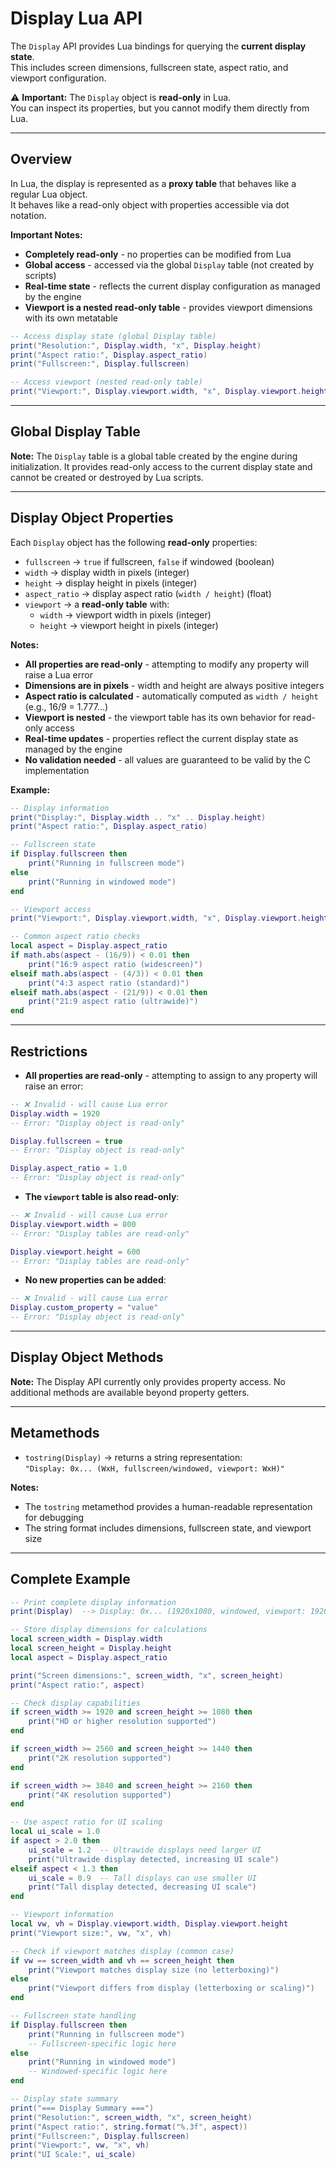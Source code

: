 # Display Lua API

The `Display` API provides Lua bindings for querying the **current display state**.  
This includes screen dimensions, fullscreen state, aspect ratio, and viewport configuration.  

⚠️ **Important:** The `Display` object is **read-only** in Lua.  
You can inspect its properties, but you cannot modify them directly from Lua.

---

## Overview

In Lua, the display is represented as a **proxy table** that behaves like a regular Lua object.  
It behaves like a read-only object with properties accessible via dot notation.

**Important Notes:**
- **Completely read-only** - no properties can be modified from Lua
- **Global access** - accessed via the global `Display` table (not created by scripts)
- **Real-time state** - reflects the current display configuration as managed by the engine
- **Viewport is a nested read-only table** - provides viewport dimensions with its own metatable

```lua
-- Access display state (global Display table)
print("Resolution:", Display.width, "x", Display.height)
print("Aspect ratio:", Display.aspect_ratio)
print("Fullscreen:", Display.fullscreen)

-- Access viewport (nested read-only table)
print("Viewport:", Display.viewport.width, "x", Display.viewport.height)
```

---

## Global Display Table

**Note:** The `Display` table is a global table created by the engine during initialization. It provides read-only access to the current display state and cannot be created or destroyed by Lua scripts.

---

## Display Object Properties

Each `Display` object has the following **read-only** properties:

- `fullscreen` → `true` if fullscreen, `false` if windowed (boolean)  
- `width` → display width in pixels (integer)  
- `height` → display height in pixels (integer)  
- `aspect_ratio` → display aspect ratio (`width / height`) (float)  
- `viewport` → a **read-only table** with:  
  - `width` → viewport width in pixels (integer)  
  - `height` → viewport height in pixels (integer)  

**Notes:**
- **All properties are read-only** - attempting to modify any property will raise a Lua error
- **Dimensions are in pixels** - width and height are always positive integers
- **Aspect ratio is calculated** - automatically computed as `width / height` (e.g., 16/9 = 1.777...)
- **Viewport is nested** - the viewport table has its own behavior for read-only access
- **Real-time updates** - properties reflect the current display state as managed by the engine
- **No validation needed** - all values are guaranteed to be valid by the C implementation

**Example:**
```lua
-- Display information
print("Display:", Display.width .. "x" .. Display.height)
print("Aspect ratio:", Display.aspect_ratio)

-- Fullscreen state
if Display.fullscreen then
    print("Running in fullscreen mode")
else
    print("Running in windowed mode")
end

-- Viewport access
print("Viewport:", Display.viewport.width, "x", Display.viewport.height)

-- Common aspect ratio checks
local aspect = Display.aspect_ratio
if math.abs(aspect - (16/9)) < 0.01 then
    print("16:9 aspect ratio (widescreen)")
elseif math.abs(aspect - (4/3)) < 0.01 then
    print("4:3 aspect ratio (standard)")
elseif math.abs(aspect - (21/9)) < 0.01 then
    print("21:9 aspect ratio (ultrawide)")
end
```

---

## Restrictions

- **All properties are read-only** - attempting to assign to any property will raise an error:

```lua
-- ❌ Invalid - will cause Lua error
Display.width = 1920
-- Error: "Display object is read-only"

Display.fullscreen = true
-- Error: "Display object is read-only"

Display.aspect_ratio = 1.0
-- Error: "Display object is read-only"
```

- **The `viewport` table is also read-only**:

```lua
-- ❌ Invalid - will cause Lua error
Display.viewport.width = 800
-- Error: "Display tables are read-only"

Display.viewport.height = 600
-- Error: "Display tables are read-only"
```

- **No new properties can be added**:

```lua
-- ❌ Invalid - will cause Lua error
Display.custom_property = "value"
-- Error: "Display object is read-only"
```

---

## Display Object Methods

**Note:** The Display API currently only provides property access. No additional methods are available beyond property getters.

---

## Metamethods

- `tostring(Display)` → returns a string representation:  
  `"Display: 0x... (WxH, fullscreen/windowed, viewport: WxH)"`  

**Notes:**
- The `tostring` metamethod provides a human-readable representation for debugging
- The string format includes dimensions, fullscreen state, and viewport size

---

## Complete Example

```lua
-- Print complete display information
print(Display)  --> Display: 0x... (1920x1080, windowed, viewport: 1920x1080)

-- Store display dimensions for calculations
local screen_width = Display.width
local screen_height = Display.height
local aspect = Display.aspect_ratio

print("Screen dimensions:", screen_width, "x", screen_height)
print("Aspect ratio:", aspect)

-- Check display capabilities
if screen_width >= 1920 and screen_height >= 1080 then
    print("HD or higher resolution supported")
end

if screen_width >= 2560 and screen_height >= 1440 then
    print("2K resolution supported")
end

if screen_width >= 3840 and screen_height >= 2160 then
    print("4K resolution supported")
end

-- Use aspect ratio for UI scaling
local ui_scale = 1.0
if aspect > 2.0 then
    ui_scale = 1.2  -- Ultrawide displays need larger UI
    print("Ultrawide display detected, increasing UI scale")
elseif aspect < 1.3 then
    ui_scale = 0.9  -- Tall displays can use smaller UI
    print("Tall display detected, decreasing UI scale")
end

-- Viewport information
local vw, vh = Display.viewport.width, Display.viewport.height
print("Viewport size:", vw, "x", vh)

-- Check if viewport matches display (common case)
if vw == screen_width and vh == screen_height then
    print("Viewport matches display size (no letterboxing)")
else
    print("Viewport differs from display (letterboxing or scaling)")
end

-- Fullscreen state handling
if Display.fullscreen then
    print("Running in fullscreen mode")
    -- Fullscreen-specific logic here
else
    print("Running in windowed mode")
    -- Windowed-specific logic here
end

-- Display state summary
print("=== Display Summary ===")
print("Resolution:", screen_width, "x", screen_height)
print("Aspect ratio:", string.format("%.3f", aspect))
print("Fullscreen:", Display.fullscreen)
print("Viewport:", vw, "x", vh)
print("UI Scale:", ui_scale)
```
